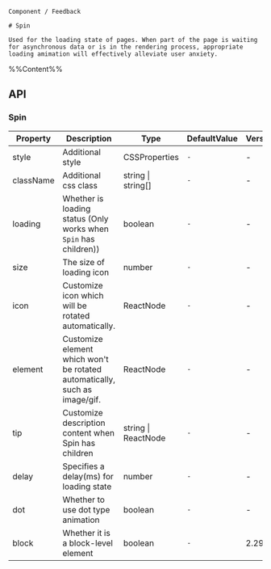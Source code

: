 `````
Component / Feedback

# Spin

Used for the loading state of pages. When part of the page is waiting for asynchronous data or is in the rendering process, appropriate loading amimation will effectively alleviate user anxiety.
`````

%%Content%%

## API

### Spin

|Property|Description|Type|DefaultValue|Version|
|---|---|---|---|---|
|style|Additional style|CSSProperties |`-`|-|
|className|Additional css class|string \| string[] |`-`|-|
|loading|Whether is loading status (Only works when `Spin` has children))|boolean |`-`|-|
|size|The size of loading icon|number |`-`|-|
|icon|Customize icon which will be rotated automatically.|ReactNode |`-`|-|
|element|Customize element which won't be rotated automatically, such as image/gif.|ReactNode |`-`|-|
|tip|Customize description content when Spin has children|string \| ReactNode |`-`|-|
|delay|Specifies a delay(ms) for loading state|number |`-`|-|
|dot|Whether to use dot type animation|boolean |`-`|-|
|block|Whether it is a block-level element|boolean |`-`|2.29.0|

